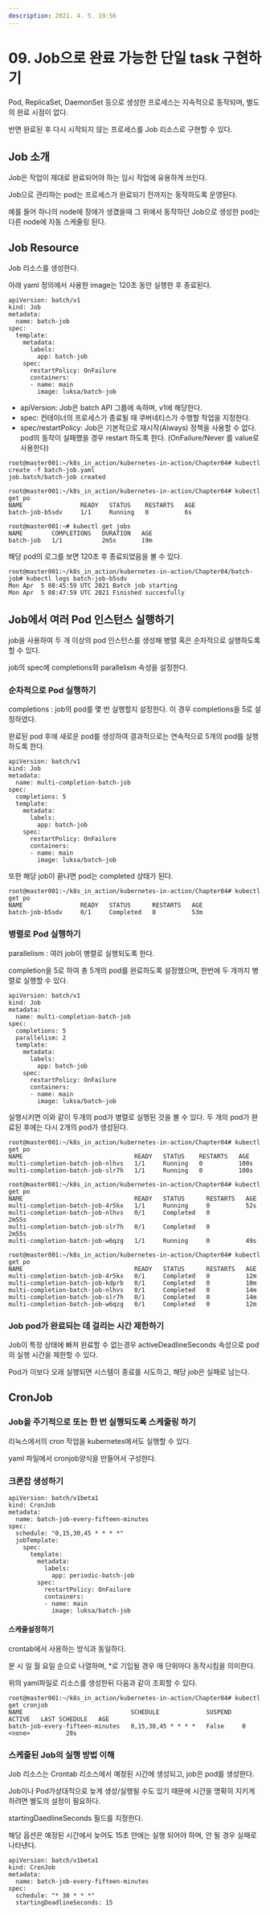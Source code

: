```yaml
---
description: 2021. 4. 5. 19:56
---
```


# 09. Job으로 완료 가능한 단일 task 구현하기

Pod, ReplicaSet, DaemonSet 등으로 생성한 프로세스는 지속적으로 동작되며, 별도의 완료 시점이 없다.

반면 완료된 후 다시 시작되지 않는 프로세스를 Job 리소스로 구현할 수 있다.

## Job 소개

Job은 작업이 제대로 완료되어야 하는 임시 작업에 유용하게 쓰인다.

Job으로 관리하는 pod는 프로세스가 완료되기 전까지는 동작하도록 운영된다.

예를 들어 하나의 node에 장애가 생겼을때 그 위에서 동작하던 Job으로 생성한 pod는 다른 node에 자동 스케줄링 된다.



## Job Resource

Job 리소스를 생성한다.

아래 yaml 정의에서 사용한 image는 120초 동안 실행한 후 종료된다.

```
apiVersion: batch/v1
kind: Job
metadata:
  name: batch-job
spec:
  template:
    metadata:
      labels:
        app: batch-job
    spec:
      restartPolicy: OnFailure
      containers:
      - name: main
        image: luksa/batch-job
```

* apiVersion: Job은 batch API 그룹에 속하며, v1에 해당한다.
* spec: 컨테이너의 프로세스가 종료될 때 쿠버네티스가 수행할 작업을 지정한다.
* spec/restartPolicy: Job은 기본적으로 재시작(Always) 정책을 사용할 수 없다. pod의 동작이 실패했을 경우 restart 하도록 한다. (OnFailure/Never 를 value로 사용한다)

```
root@master001:~/k8s_in_action/kubernetes-in-action/Chapter04# kubectl create -f batch-job.yaml
job.batch/batch-job created

root@master001:~/k8s_in_action/kubernetes-in-action/Chapter04# kubectl get po
NAME                READY   STATUS    RESTARTS   AGE
batch-job-b5sdv     1/1     Running   0          6s
```

```
root@master001:~# kubectl get jobs
NAME        COMPLETIONS   DURATION   AGE
batch-job   1/1           2m5s       19m
```

해당 pod의 로그를 보면 120초 후 종료되었음을 볼 수 있다.

```
root@master001:~/k8s_in_action/kubernetes-in-action/Chapter04/batch-job# kubectl logs batch-job-b5sdv
Mon Apr  5 08:45:59 UTC 2021 Batch job starting
Mon Apr  5 08:47:59 UTC 2021 Finished succesfully
```



## Job에서 여러 Pod 인스턴스 실행하기

job을 사용하여 두 개 이상의 pod 인스턴스를 생성해 병렬 혹은 순차적으로 실행하도록 할 수 있다.

job의 spec에 completions와 parallelism 속성을 설정한다.



### 순차적으로 Pod 실행하기

completions : job의 pod를 몇 번 실행할지 설정한다. 이 경우 completions을 5로 설정하였다.

완료된 pod 후에 새로운 pod를 생성하여 결과적으로는 연속적으로 5개의 pod를 실행하도록 한다.

```
apiVersion: batch/v1
kind: Job
metadata:
  name: multi-completion-batch-job
spec:
  completions: 5
  template:
    metadata:
      labels:
        app: batch-job
    spec:
      restartPolicy: OnFailure
      containers:
      - name: main
        image: luksa/batch-job
```

또한 해당 job이 끝나면 pod는 completed 상태가 된다.

```
root@master001:~/k8s_in_action/kubernetes-in-action/Chapter04# kubectl get po
NAME                READY   STATUS      RESTARTS   AGE
batch-job-b5sdv     0/1     Completed   0          53m
```



### 병렬로 Pod 실행하기

parallelism : 여러 job이 병렬로 실행되도록 한다.

completion을 5로 하여 총 5개의 pod를 완료하도록 설정했으며, 한번에 두 개까지 병렬로 실행할 수 있다.

```
apiVersion: batch/v1
kind: Job
metadata:
  name: multi-completion-batch-job
spec:
  completions: 5
  parallelism: 2
  template:
    metadata:
      labels:
        app: batch-job
    spec:
      restartPolicy: OnFailure
      containers:
      - name: main
        image: luksa/batch-job
```

실행시키면 이와 같이 두개의 pod가 병렬로 실행된 것을 볼 수 있다. 두 개의 pod가 완료된 후에는 다시 2개의 pod가 생성된다.

```
root@master001:~/k8s_in_action/kubernetes-in-action/Chapter04# kubectl get po
NAME                               READY   STATUS    RESTARTS   AGE
multi-completion-batch-job-nlhvs   1/1     Running   0          100s
multi-completion-batch-job-slr7h   1/1     Running   0          100s

root@master001:~/k8s_in_action/kubernetes-in-action/Chapter04# kubectl get po
NAME                               READY   STATUS      RESTARTS   AGE
multi-completion-batch-job-4r5kx   1/1     Running     0          52s
multi-completion-batch-job-nlhvs   0/1     Completed   0          2m55s
multi-completion-batch-job-slr7h   0/1     Completed   0          2m55s
multi-completion-batch-job-w6qzg   1/1     Running     0          49s

root@master001:~/k8s_in_action/kubernetes-in-action/Chapter04# kubectl get po
NAME                               READY   STATUS      RESTARTS   AGE
multi-completion-batch-job-4r5kx   0/1     Completed   0          12m
multi-completion-batch-job-kdprb   0/1     Completed   0          10m
multi-completion-batch-job-nlhvs   0/1     Completed   0          14m
multi-completion-batch-job-slr7h   0/1     Completed   0          14m
multi-completion-batch-job-w6qzg   0/1     Completed   0          12m
```



### Job pod가 완료되는 데 걸리는 시간 제한하기

Job이 특정 상태에 빠져 완료할 수 없는경우 activeDeadlineSeconds 속성으로 pod의 실행 시간을 제한할 수 있다.

Pod가 이보다 오래 실행되면 시스템이 종료를 시도하고, 해당 job은 실패로 남는다.



## CronJob

### Job을 주기적으로 또는 한 번 실행되도록 스케줄링 하기

리눅스에서의 cron 작업을 kubernetes에서도 실행할 수 있다.

yaml 파일에서 cronjob양식을 만들어서 구성한다.



### 크론잡 생성하기

```
apiVersion: batch/v1beta1
kind: CronJob
metadata:
  name: batch-job-every-fifteen-minutes
spec:
  schedule: "0,15,30,45 * * * *"
  jobTemplate:
    spec:
      template:
        metadata:
          labels:
            app: periodic-batch-job
        spec:
          restartPolicy: OnFailure
          containers:
          - name: main
            image: luksa/batch-job
```

#### 스케줄설정하기

crontab에서 사용하는 방식과 동일하다.

&#x20;분 시 일 월 요일 순으로 나열하며, \*로 기입될 경우 매 단위마다 동작시킴을 의미한다.

위의 yaml파일로 리소스를 생성한뒤 다음과 같이 조회할 수 있다.

```
root@master001:~/k8s_in_action/kubernetes-in-action/Chapter04# kubectl get cronjob
NAME                              SCHEDULE             SUSPEND   ACTIVE   LAST SCHEDULE   AGE
batch-job-every-fifteen-minutes   0,15,30,45 * * * *   False     0        <none>          28s
```



### 스케줄된 Job의 실행 방법 이해

Job 리소스는 Crontab 리소스에서 예정된 시간에 생성되고, job은 pod를 생성한다.

Job이나 Pod가상대적으로 늦게 생성/실행될 수도 있기 때문에 시간을 명확히 지키게 하려면 별도의 설정이 필요하다.

startingDaedlineSeconds 필드를 지정한다.

해당 옵션은 예정된 시간에서 늦어도 15초 안에는 실행 되어야 하며, 안 될 경우 실패로 나타낸다.

```
apiVersion: batch/v1beta1
kind: CronJob
metadata:
  name: batch-job-every-fifteen-minutes
spec:
  schedule: "* 30 * * *"
  startingDeadlineSeconds: 15
```



